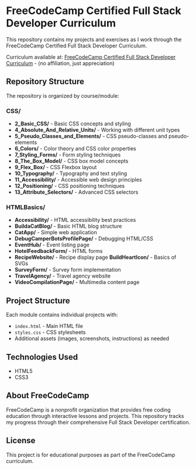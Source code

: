 # FreeCodeCamp Certified Full Stack Developer Curriculum

This repository contains my projects and exercises as I work through the FreeCodeCamp Certified Full Stack Developer Curriculum.

Curriculum available at: [FreeCodeCamp Certified Full Stack Developer Curriculum](https://www.freecodecamp.org/learn/full-stack-development) - (no affiliation, just appreciation)

## Repository Structure

The repository is organized by course/module:

### CSS/
- **2_Basic_CSS/** - Basic CSS concepts and styling
- **4_Absolute_And_Relative_Units/** - Working with different unit types
- **5_Pseudo_Classes_and_Elements/** - CSS pseudo-classes and pseudo-elements
- **6_Colors/** - Color theory and CSS color properties
- **7_Styling_Forms/** - Form styling techniques
- **8_The_Box_Model/** - CSS box model concepts
- **9_Flex_Box/** - CSS Flexbox layout
- **10_Typography/** - Typography and text styling
- **11_Accessibility/** - Accessible web design principles
- **12_Positioning/** - CSS positioning techniques
- **13_Attribute_Selectors/** - Advanced CSS selectors

### HTMLBasics/
- **Accessibility/** - HTML accessibility best practices
- **BuildaCatBlog/** - Basic HTML blog structure
- **CatApp/** - Simple web application
- **DebugCamperBotsProfilePage/** - Debugging HTML/CSS
- **EventHub/** - Event listing page
- **HotelFeedbackForm/** - HTML forms
- **RecipeWebsite/** - Recipe display page
**BuildHeartIcon/** - Basics of SVGs
- **SurveyForm/** - Survey form implementation
- **TravelAgency/** - Travel agency website
- **VideoCompilationPage/** - Multimedia content page

## Project Structure

Each module contains individual projects with:
- `index.html` - Main HTML file
- `styles.css` - CSS stylesheets
- Additional assets (images, screenshots, instructions) as needed

## Technologies Used

- HTML5
- CSS3

## About FreeCodeCamp

FreeCodeCamp is a nonprofit organization that provides free coding education through interactive lessons and projects. This repository tracks my progress through their comprehensive Full Stack Developer certification.

## License

This project is for educational purposes as part of the FreeCodeCamp curriculum.
